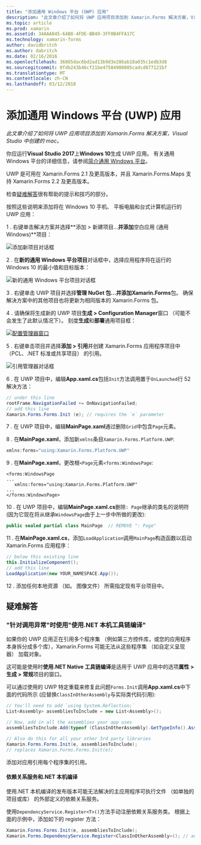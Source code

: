 ```yaml
---
title: "添加通用 Windows 平台 (UWP) 应用"
description: "此文章介绍了如何将 UWP 应用项目添加到 Xamarin.Forms 解决方案，Visual Studio 中创建的 mac。"
ms.topic: article
ms.prod: xamarin
ms.assetid: 34AAA045-64B8-4FDE-BB49-3FF0B4FFA17C
ms.technology: xamarin-forms
author: davidbritch
ms.author: dabritch
ms.date: 02/16/2016
ms.openlocfilehash: 36865dac6bd2ad13b9d3e286ab18a035c1edb3d8
ms.sourcegitcommit: 0fdb243b46cf21be47584900805cadcd077121bf
ms.translationtype: MT
ms.contentlocale: zh-CN
ms.lasthandoff: 03/12/2018
---
```

# <a name="adding-a-universal-windows-platform-uwp-app"></a>添加通用 Windows 平台 (UWP) 应用

_此文章介绍了如何将 UWP 应用项目添加到 Xamarin.Forms 解决方案，Visual Studio 中创建的 mac。_

你应运行**Visual Studio 2017**上**Windows 10**生成 UWP 应用。 有关通用 Windows 平台的详细信息，请参阅[简介通用 Windows 平台](/windows/uwp/get-started/universal-application-platform-guide/)。

UWP 是可用在 Xamarin.Forms 2.1 及更高版本，并且 Xamarin.Forms.Maps 支持 Xamarin.Forms 2.2 及更高版本。

检查<a href="#troubleshooting">疑难解答</a>很有帮助的提示和技巧的部分。

按照这些说明来添加将在 Windows 10 手机、 平板电脑和台式计算机运行的 UWP 应用：

 1 . 右键单击解决方案并选择**添加 > 新建项目...**并添加**空白应用 (通用 Windows)**项目：

  ![](universal-images/add-wu.png "添加新项目对话框")

 2 . 在**新的通用 Windows 平台项目**对话框中，选择应用程序将在运行的 Windows 10 的最小值和目标版本：

  ![](universal-images/target-version.png "新的通用 Windows 平台项目对话框")

 3 . 右键单击 UWP 项目并选择**管理 NuGet 包...**并添加**Xamarin.Forms**包。 确保解决方案中的其他项目也将更新为相同版本的 Xamarin.Forms 包。

 4 . 请确保将生成新的 UWP 项目**生成 > Configuration Manager**窗口 （可能不会发生了此默认情况下）。 刻度**生成**和**部署**通用项目框：

  [![](universal-images/configuration-sml.png "配置管理器窗口")](universal-images/configuration.png#lightbox "配置管理器窗口")

 5 . 右键单击项目并选择**添加 > 引用**并创建 Xamarin.Forms 应用程序项目中 （PCL、.NET 标准或共享项目） 的引用。

  ![](universal-images/addref-sml.png "引用管理器对话框")

 6 . 在 UWP 项目中，编辑**App.xaml.cs**包括`Init`方法调用置于`OnLaunched`行 52 解决方法：

```csharp
// under this line
rootFrame.NavigationFailed += OnNavigationFailed;
// add this line
Xamarin.Forms.Forms.Init (e); // requires the `e` parameter
```

 7 . 在 UWP 项目中，编辑**MainPage.xaml**通过删除`Grid`中包含`Page`元素。

 8 . 在**MainPage.xaml**，添加新`xmlns`条目`Xamarin.Forms.Platform.UWP`:

```csharp
xmlns:forms="using:Xamarin.Forms.Platform.UWP"
```

 9 . 在**MainPage.xaml**，更改根`<Page`元素`<forms:WindowsPage`:

```xaml
<forms:WindowsPage
...
   xmlns:forms="using:Xamarin.Forms.Platform.UWP"
...
</forms:WindowsPage>
```

 10 . 在 UWP 项目中，编辑**MainPage.xaml.cs**删除`: Page`继承的类名的说明符 (因为它现在将从继承`WindowsPage`由于上一步中所做的更改):

```csharp
public sealed partial class MainPage  // REMOVE ": Page"
```

 11 . 在**MainPage.xaml.cs**，添加`LoadApplication`调用`MainPage`构造函数以启动 Xamarin.Forms 应用程序：

```csharp
// below this existing line
this.InitializeComponent();
// add this line
LoadApplication(new YOUR_NAMESPACE.App());
```

<!--
11 . Double-click **Package.appxmanifest** to set these capabilities
  that are often required:

  Capabilities set:

  * Internet (Client)
  * Location
-->

12 . 添加任何本地资源 （如。 图像文件） 所需指定现有平台项目中。

<a name="troubleshooting"/>

## <a name="troubleshooting"></a>疑难解答

<a name="target-invocation-exception" />

### <a name="target-invocation-exception-when-using-compile-with-net-native-tool-chain"></a>"针对调用异常"时使用"使用.NET 本机工具链编译"

如果你的 UWP 应用正在引用多个程序集 （例如第三方控件库，或您的应用程序本身拆分成多个库），Xamarin.Forms 可能无法从这些程序集 （如自定义呈现器） 加载对象。

这可能是使用时**使用.NET Native 工具链编译**是适用于 UWP 应用中的选项**属性 > 生成 > 常规**项目的窗口。

可以通过使用的 UWP 特定重载来修复此问题`Forms.Init`调用**App.xaml.cs**中下面的代码所示 (应替换`ClassInOtherAssembly`与实际类代码引用):

```csharp
// You'll need to add `using System.Reflection;`
List<Assembly> assembliesToInclude = new List<Assembly>();

// Now, add in all the assemblies your app uses
assembliesToInclude.Add(typeof (ClassInOtherAssembly).GetTypeInfo().Assembly);

// Also do this for all your other 3rd party libraries
Xamarin.Forms.Forms.Init(e, assembliesToInclude);
// replaces Xamarin.Forms.Forms.Init(e);
```

添加对应用引用每个程序集的引用。

#### <a name="dependency-services-and-net-native-compilation"></a>依赖关系服务和.NET 本机编译

使用.NET 本机编译的发布版本可能无法解决的主应用程序可执行文件 （如单独的项目或库） 的外部定义的依赖关系服务。

使用`DependencyService.Register<T>()`方法手动注册依赖关系服务类。 根据上面的示例中，添加如下的 register 方法：

```csharp
Xamarin.Forms.Forms.Init(e, assembliesToInclude);
Xamarin.Forms.DependencyService.Register<ClassInOtherAssembly>(); // add this
```
